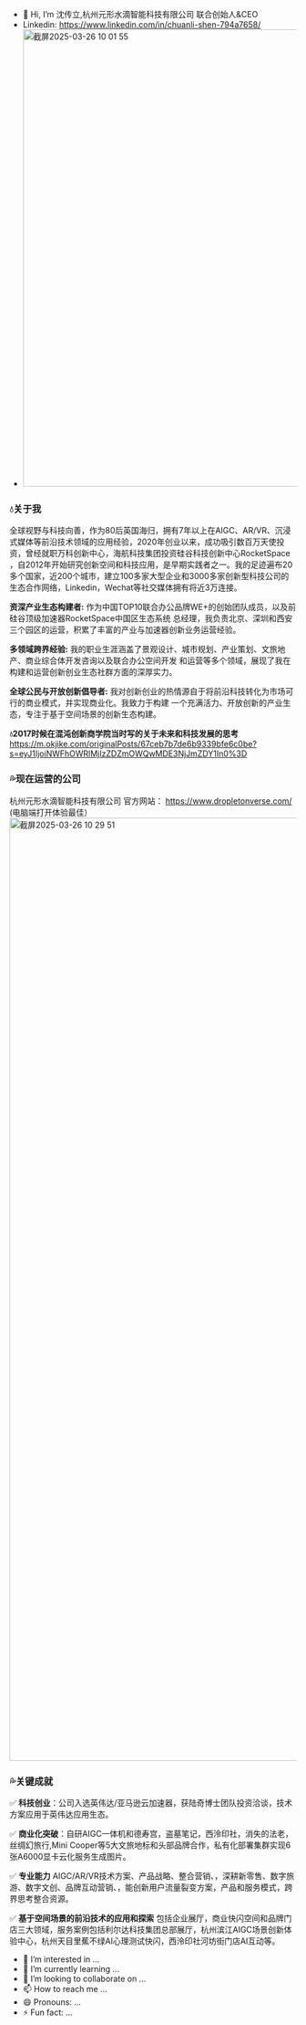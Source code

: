 - 👋 Hi, I’m 沈传立,杭州元形水滴智能科技有限公司 联合创始人&CEO
- Linkedin: <https://www.linkedin.com/in/chuanli-shen-794a7658/>
- <img width="801" alt="截屏2025-03-26 10 01 55" src="https://github.com/user-attachments/assets/0d1a7c3d-a590-4593-9741-30feefd183f4" />
### 💧关于我 
全球视野与科技向善，作为80后英国海归，拥有7年以上在AIGC、AR/VR、沉浸式媒体等前沿技术领域的应用经验，2020年创业以来，成功吸引数百万天使投资，曾经就职万科创新中心，海航科技集团投资硅谷科技创新中心RocketSpace ，自2012年开始研究创新空间和科技应用，是早期实践者之一。我的足迹遍布20多个国家，近200个城市，建立100多家大型企业和3000多家创新型科技公司的生态合作网络，Linkedin，Wechat等社交媒体拥有将近3万连接。

**资深产业生态构建者:** 作为中国TOP10联合办公品牌WE+的创始团队成员，以及前硅谷顶级加速器RocketSpace中国区生态系统 总经理，我负责北京、深圳和西安三个园区的运营，积累了丰富的产业与加速器创新业务运营经验。

**多领域跨界经验:** 我的职业生涯涵盖了景观设计、城市规划、产业策划、文旅地产、商业综合体开发咨询以及联合办公空间开发 和运营等多个领域，展现了我在构建和运营创新创业生态社群方面的深厚实力。

**全球公民与开放创新倡导者:** 我对创新创业的热情源自于将前沿科技转化为市场可行的商业模式，并实现商业化。我致力于构建 一个充满活力、开放创新的产业生态，专注于基于空间场景的创新生态构建。

 **💧2017时候在混沌创新商学院当时写的关于未来和科技发展的思考**
 <https://m.okjike.com/originalPosts/67ceb7b7de6b9339bfe6c0be?s=eyJ1IjoiNWFhOWRlMjIzZDZmOWQwMDE3NjJmZDY1In0%3D>

### 💦现在运营的公司 
杭州元形水滴智能科技有限公司
官方网站： <https://www.dropletonverse.com/> (电脑端打开体验最佳）
<img width="1652" alt="截屏2025-03-26 10 29 51" src="https://github.com/user-attachments/assets/d4ab597b-e806-4249-b591-aa40d4a14331" />

### 💦**关键成就**

✅ **科技创业**：公司入选英伟达/亚马逊云加速器，获陆奇博士团队投资洽谈，技术方案应用于英伟达应用生态。

✅ **商业化突破**：自研AIGC一体机和德寿宫，盗墓笔记，西泠印社，消失的法老，丝绸幻旅行,Mini Cooper等5大文旅地标和头部品牌合作，私有化部署集群实现6张A6000显卡云化服务生成图片。

✅ **专业能力** AIGC/AR/VR技术方案、产品战略、整合营销、，深耕新零售、数字旅游、数字文创、品牌互动营销、，能创新用户流量裂变方案，产品和服务模式，跨界思考整合资源。

✅ **基于空间场景的前沿技术的应用和探索** 包括企业展厅，商业快闪空间和品牌门店三大领域，服务案例包括利尔达科技集团总部展厅，杭州滨江AIGC场景创新体验中心，杭州天目里蕉不绿AI心理测试快闪，西泠印社河坊街门店AI互动等。

- 👀 I’m interested in ...
- 🌱 I’m currently learning ...
- 💞️ I’m looking to collaborate on ...
- 📫 How to reach me ...
- 😄 Pronouns: ...
- ⚡ Fun fact: ...

<!---
jxscl/jxscl is a ✨ special ✨ repository because its `README.md` (this file) appears on your GitHub profile.
You can click the Preview link to take a look at your changes.
--->

